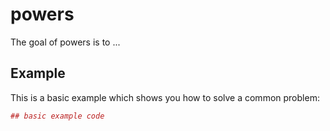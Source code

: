 <!-- README.md is generated from README.Rmd. Please edit that file -->
powers
======

The goal of powers is to ...

Example
-------

This is a basic example which shows you how to solve a common problem:

``` r
## basic example code
```
